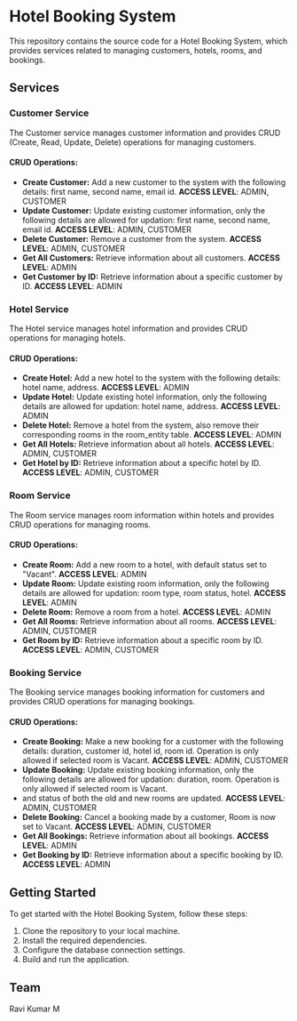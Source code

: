 
# Hotel Booking System

This repository contains the source code for a Hotel Booking System, which provides services related to managing customers, hotels, rooms, and bookings.

## Services

### Customer Service

The Customer service manages customer information and provides CRUD (Create, Read, Update, Delete) operations for managing customers.

#### CRUD Operations:
- **Create Customer:** Add a new customer to the system with the following details: first name, second name, email id. **ACCESS LEVEL**: ADMIN, CUSTOMER
- **Update Customer:** Update existing customer information, only the following details are allowed for updation: first name, second name, email id. **ACCESS LEVEL**: ADMIN, CUSTOMER
- **Delete Customer:** Remove a customer from the system. **ACCESS LEVEL**: ADMIN, CUSTOMER
- **Get All Customers:** Retrieve information about all customers. **ACCESS LEVEL**: ADMIN
- **Get Customer by ID:** Retrieve information about a specific customer by ID. **ACCESS LEVEL**: ADMIN

### Hotel Service

The Hotel service manages hotel information and provides CRUD operations for managing hotels.

#### CRUD Operations:
- **Create Hotel:** Add a new hotel to the system with the following details: hotel name, address. **ACCESS LEVEL**: ADMIN
- **Update Hotel:** Update existing hotel information, only the following details are allowed for updation: hotel name, address. **ACCESS LEVEL**: ADMIN
- **Delete Hotel:** Remove a hotel from the system, also remove their corresponding rooms in the room_entity table. **ACCESS LEVEL**: ADMIN
- **Get All Hotels:** Retrieve information about all hotels. **ACCESS LEVEL**: ADMIN, CUSTOMER
- **Get Hotel by ID:** Retrieve information about a specific hotel by ID. **ACCESS LEVEL**: ADMIN, CUSTOMER

### Room Service

The Room service manages room information within hotels and provides CRUD operations for managing rooms.

#### CRUD Operations:
- **Create Room:** Add a new room to a hotel, with default status set to "Vacant". **ACCESS LEVEL**: ADMIN
- **Update Room:** Update existing room information, only the following details are allowed for updation: room type, room status, hotel. **ACCESS LEVEL**: ADMIN
- **Delete Room:** Remove a room from a hotel. **ACCESS LEVEL**: ADMIN
- **Get All Rooms:** Retrieve information about all rooms. **ACCESS LEVEL**: ADMIN, CUSTOMER
- **Get Room by ID:** Retrieve information about a specific room by ID. **ACCESS LEVEL**: ADMIN, CUSTOMER

### Booking Service

The Booking service manages booking information for customers and provides CRUD operations for managing bookings.

#### CRUD Operations:
- **Create Booking:** Make a new booking for a customer with the following details: duration, customer id, hotel id, room id. Operation is only allowed if selected room is Vacant. **ACCESS LEVEL**: ADMIN, CUSTOMER
- **Update Booking:** Update existing booking information, only the following details are allowed for updation: duration, room. Operation is only allowed if selected room is Vacant. 
- and status of both the old and new rooms are updated. **ACCESS LEVEL**: ADMIN, CUSTOMER
- **Delete Booking:** Cancel a booking made by a customer, Room is now set to Vacant. **ACCESS LEVEL**: ADMIN, CUSTOMER
- **Get All Bookings:** Retrieve information about all bookings. **ACCESS LEVEL**: ADMIN
- **Get Booking by ID:** Retrieve information about a specific booking by ID. **ACCESS LEVEL**: ADMIN

## Getting Started

To get started with the Hotel Booking System, follow these steps:

1. Clone the repository to your local machine.
2. Install the required dependencies.
3. Configure the database connection settings.
4. Build and run the application.

## Team
Ravi Kumar M
